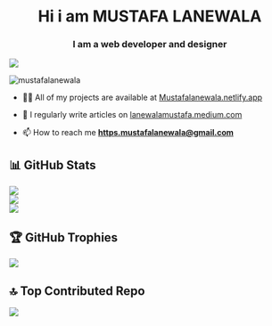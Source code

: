 <h1 align="center">Hi i am MUSTAFA LANEWALA</h1>
<h3 align="center">I am a web developer and designer</h3>

[![](https://visitcount.itsvg.in/api?id=mustafalanewala&icon=5&color=12)](https://visitcount.itsvg.in)



<p align="left"> <img src="https://komarev.com/ghpvc/?username=mustafalanewala&label=Profile%20views&color=0e75b6&style=flat" alt="mustafalanewala" /> </p>


- 👨‍💻 All of my projects are available at [Mustafalanewala.netlify.app](Mustafalanewala.netlify.app)

- 📝 I regularly write articles on [lanewalamustafa.medium.com](lanewalamustafa.medium.com)

- 📫 How to reach me **https.mustafalanewala@gmail.com**

## 📊 GitHub Stats
![](https://github-readme-stats.vercel.app/api?username=mustafalanewala&theme=chartreuse-dark&hide_border=false&include_all_commits=true&count_private=false)<br/>
![](https://github-readme-streak-stats.herokuapp.com/?user=mustafalanewala&theme=chartreuse-dark&hide_border=false)<br/>
![](https://github-readme-stats.vercel.app/api/top-langs/?username=mustafalanewala&theme=chartreuse-dark&hide_border=false&include_all_commits=true&count_private=false&layout=compact)

## 🏆 GitHub Trophies
![](https://github-profile-trophy.vercel.app/?username=mustafalanewala&theme=darkhub&no-frame=true&no-bg=false&margin-w=4)

## 🔝 Top Contributed Repo
![](https://github-contributor-stats.vercel.app/api?username=mustafalanewala&limit=5&theme=dark&combine_all_yearly_contributions=true)

